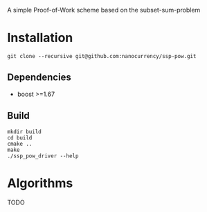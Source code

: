 A simple Proof-of-Work scheme based on the subset-sum-problem

# Installation

```
git clone --recursive git@github.com:nanocurrency/ssp-pow.git
```

## Dependencies

* boost >=1.67


## Build

```
mkdir build
cd build
cmake ..
make
./ssp_pow_driver --help
```

# Algorithms

TODO
